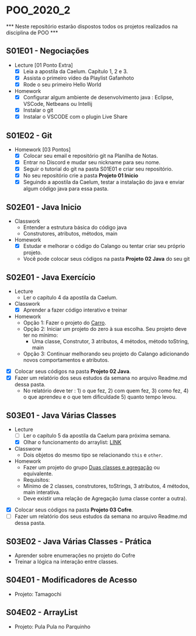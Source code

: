 # POO_2020_2
   ***	Neste repositório estarão dispostos todos os projetos realizados na disciplina de POO ***
   

## S01E01 - Negociações
- Lecture [01 Ponto Extra]
    - [x] Leia a apostila da Caelum. Capítulo 1, 2 e 3.
    - [x] Assista o primeiro vídeo da Playlist Gafanhoto
    - [x] Rode o seu primeiro Hello World

- Homework
    - [x] Configurar algum ambiente de desenvolvimento java : Eclipse, VSCode, Netbeans ou Intellij
    - [x] Instalar o git
    - [x] Instalar o VSCODE com o plugin Live Share

## S01E02 - Git
- Homework [03 Pontos]
    - [x] Colocar seu email e repositório git na Planilha de Notas.
    - [x] Entrar no Discord e mudar seu nickname para seu nome.
    - [x] Seguir o tutorial do git na pasta S01E01 e criar seu repositório.
    - [x] No seu repositório crie a pasta **Projeto 01 Inicio**
    - [x] Seguindo a apostila da Caelum, testar a instalação do java e enviar algum código java para essa pasta.

## S02E01 - Java Inicio
- Classwork
    - Entender a estrutura básica do código java
    - Construtores, atributos, métodos, main
- Homework
    - [x] Estudar e melhorar o código do Calango ou tentar criar seu próprio projeto.
    - Você pode colocar seus códigos na pasta **Projeto 02 Java** do seu git

## S02E01 - Java Exercício
- Lecture
    - Ler o capítulo 4 da apostila da Caelum.
- Classwork
    - [x] Aprender a fazer código interativo e treinar
- Homework
    - Opção 1: Fazer o projeto do [Carro](https://github.com/qxcodepoo/arcade/blob/master/base/002/Readme.md).
    - Opção 2: Iniciar um projeto do zero à sua escolha. Seu projeto deve ter no mínimo:
        - Uma classe, Construtor, 3 atributos, 4 métodos, método toString, main
    - Opção 3: Continuar melhorando seu projeto do Calango adicionando novos comportamentos e atributos. 
- [x] Colocar seus códigos na pasta **Projeto 02 Java**.
- [x] Fazer um relatório dos seus estudos da semana no arquivo Readme.md dessa pasta.
    - No relatório deve ter : 1) o que fez, 2) com quem fez, 3) como fez, 4) o que aprendeu e o que tem dificuldade 5) quanto tempo levou.

## S03E01 - Java Várias Classes
- Lecture
    - [ ] Ler o capítulo 5 da apostila da Caelum para próxima semana.
    - [x] Olhar o funcionamento do arraylist: [LINK](https://www.w3schools.com/java/java_arraylist.asp)
- Classworw
    - Dois objetos do mesmo tipo se relacionando `this` e `other`.
- Homework
    - Fazer um projeto do grupo [Duas classes e agregação](https://github.com/qxcodepoo/arcade#duas-classes-usando-agrega%C3%A7%C3%A3o) ou equivalente.
    - Requisitos:
    - Mínimo de 2 classes, construtores, toStrings, 3 atributos, 4 métodos, main interativa.
    - Deve existir uma relação de Agregação (uma classe conter a outra).
- [x] Colocar seus códigos na pasta **Projeto 03 Cofre**.
- [ ] Fazer um relatório dos seus estudos da semana no arquivo Readme.md dessa pasta.

## S03E02 - Java Várias Classes - Prática
- Aprender sobre enumerações no projeto do Cofre
- Treinar a lógica na interação entre classes.

## S04E01 - Modificadores de Acesso
- Projeto: Tamagochi


## S04E02 - ArrayList
- Projeto: Pula Pula no Parquinho

